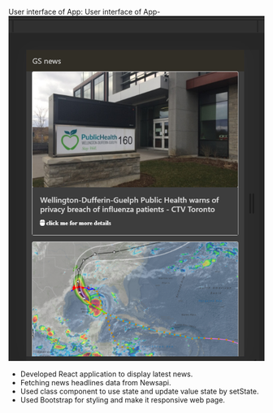 User interface of App:
User interface of App-
![News list](n1.png)

*	Developed React application to display latest news.
*	Fetching news headlines data from Newsapi.
*	Used class component to use state and update value state by setState.
*	Used Bootstrap for styling and make it responsive web page.


